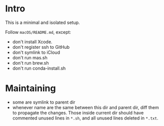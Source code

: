 # Intro

This is a minimal and isolated setup.

Follow `macOS/README.md`, except:

- don't install Xcode.
- don't register ssh to GitHub
- don't symlink to iCloud
- don't run mas.sh
- don't run brew.sh
- don't run conda-install.sh

# Maintaining

- some are symlink to parent dir
- whenever name are the same between this dir and parent dir, diff them to propagate the changes. Those inside current dir should have commented unused lines in `*.sh`, and all unused lines deleted in `*.txt`.
